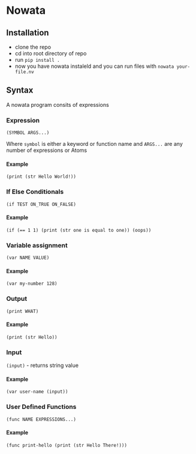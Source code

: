 # Nowata

## Installation

* clone the repo
* cd into root directory of repo
* run `pip install .`
* now you have nowata instaleld and you can run files with `nowata your-file.nv`

## Syntax

A nowata program consits of expressions

### Expression

`(SYMBOL ARGS...)`

Where `symbol` is either a keyword or function name and `ARGS...` are any number of expressions or Atoms

#### Example

`(print (str Hello World!))`

### If Else Conditionals

`(if TEST ON_TRUE ON_FALSE)`

#### Example

`(if (== 1 1) (print (str one is equal to one)) (oops))`

### Variable assignment

`(var NAME VALUE)`

#### Example

`(var my-number 128)`

### Output

`(print WHAT)`

#### Example

`(print (str Hello))`

### Input

`(input)` - returns string value

#### Example

`(var user-name (input))`

### User Defined Functions

`(func NAME EXPRESSIONS...)`

#### Example

`(func print-hello (print (str Hello There!)))`